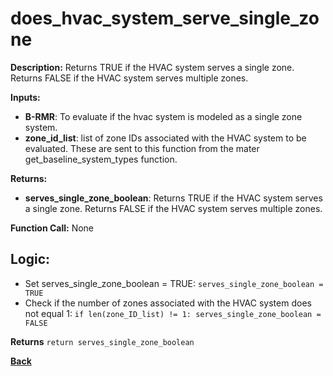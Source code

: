 # does_hvac_system_serve_single_zone  

**Description:** Returns TRUE if the HVAC system serves a single zone. Returns FALSE if the HVAC system serves multiple zones.   

**Inputs:**  
- **B-RMR**: To evaluate if the hvac system is modeled as a single zone system.   
- **zone_id_list**: list of zone IDs associated with the HVAC system to be evaluated. These are sent to this function from the mater get_baseline_system_types function.

**Returns:**  
- **serves_single_zone_boolean**: Returns TRUE if the HVAC system serves a single zone. Returns FALSE if the HVAC system serves multiple zones.   
 
**Function Call:** None  

## Logic:    
- Set serves_single_zone_boolean = TRUE: `serves_single_zone_boolean = TRUE`  
- Check if the number of zones associated with the HVAC system does not equal 1: `if len(zone_ID_list) != 1: serves_single_zone_boolean = FALSE`  

**Returns** `return serves_single_zone_boolean`  

**[Back](../_toc.md)**
